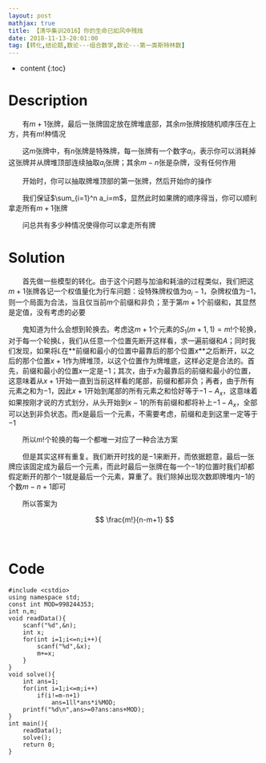 ```yaml
---
layout: post
mathjax: true
title: 【清华集训2016】你的生命已如风中残烛
date: 2018-11-13-20:01:00
tag: [转化,结论题,数论---组合数学,数论---第一类斯特林数]
---
```

* content
{:toc}
# Description

　　有$m+1$张牌，最后一张牌固定放在牌堆底部，其余$m$张牌按随机顺序压在上方，共有$m!$种情况

　　这$m$张牌中，有$n$张牌是特殊牌，每一张牌有一个数字$a_i$，表示你可以消耗掉这张牌并从牌堆顶部连续抽取$a_i$张牌；其余$m-n$张是杂牌，没有任何作用

　　开始时，你可以抽取牌堆顶部的第一张牌，然后开始你的操作

　　我们保证$\sum_{i=1}^n a_i=m$，显然此时如果牌的顺序得当，你可以顺利拿走所有$m+1$张牌

　　问总共有多少种情况使得你可以拿走所有牌



# Solution

　　首先做一些模型的转化。由于这个问题与加油和耗油的过程类似，我们把这$m+1$张牌各记一个权值量化为行车问题：设特殊牌权值为$a_i-1$，杂牌权值为$-1$，则一个局面为合法，当且仅当前$m$个前缀和非负；至于第$m+1$个前缀和，其显然是定值，没有考虑的必要

　　鬼知道为什么会想到轮换去。考虑这$m+1$个元素的$S_1(m+1,1)=m!$个轮换，对于每一个轮换$L$，我们从任意一个位置先断开这样看，求一遍前缀和$A$；同时我们发现，如果将$L$在**前缀和最小的位置中最靠后的那个位置$x$**之后断开，以之后的那个位置$x+1$作为牌堆顶，以这个位置作为牌堆底，这样必定是合法的。首先，前缀和最小的位置$x$一定是$-1$；其次，由于$x$为最靠后的前缀和最小的位置，这意味着从$x+1$开始一直到当前这样看的尾部，前缀和都非负；再者，由于所有元素之和为$-1$，因此$x+1$开始到尾部的所有元素之和恰好等于$-1-A_x$，这意味着如果按刚才说的方式划分，从头开始到$x-1$的所有前缀和都将补上$-1-A_x$，全部可以达到非负状态。而$x$是最后一个元素，不需要考虑，前缀和走到这里一定等于$-1$

　　所以$m!$个轮换的每一个都唯一对应了一种合法方案

　　但是其实这样有重复。我们断开时找的是$-1$来断开，而依据题意，最后一张牌应该固定成为最后一个元素，而此时最后一张牌在每一个$-1$的位置时我们却都假定断开的那个$-1$就是最后一个元素，算重了。我们除掉出现次数即牌堆内$-1$的个数$m-n+1$即可

　　所以答案为

$$
\frac{m!}{n-m+1}
$$



　

# Code

```
#include <cstdio>
using namespace std;
const int MOD=998244353;
int n,m;
void readData(){
	scanf("%d",&n);
	int x;
	for(int i=1;i<=n;i++){
		scanf("%d",&x);
		m+=x;
	}
}
void solve(){
	int ans=1;
	for(int i=1;i<=m;i++)
		if(i!=m-n+1)
			ans=1ll*ans*i%MOD;
	printf("%d\n",ans>=0?ans:ans+MOD);
}
int main(){
	readData();
	solve();
	return 0;
}
```


